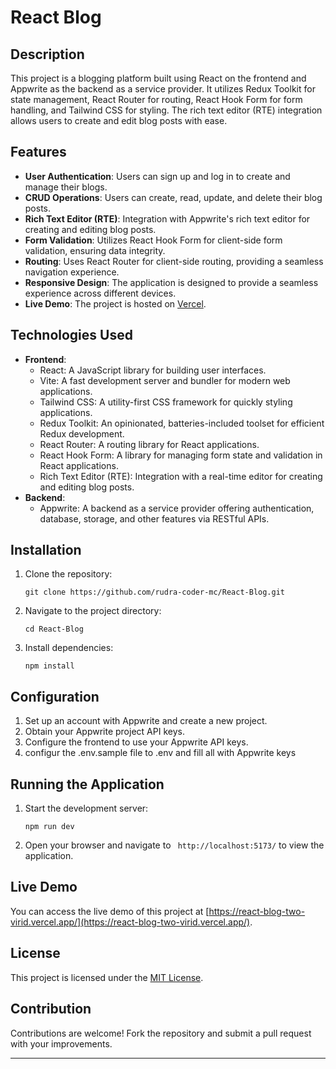 # React Blog

## Description

This project is a blogging platform built using React on the frontend and Appwrite as the backend as a service provider. It utilizes Redux Toolkit for state management, React Router for routing, React Hook Form for form handling, and Tailwind CSS for styling. The rich text editor (RTE) integration allows users to create and edit blog posts with ease.

## Features

- **User Authentication**: Users can sign up and log in to create and manage their blogs.
- **CRUD Operations**: Users can create, read, update, and delete their blog posts.
- **Rich Text Editor (RTE)**: Integration with Appwrite's rich text editor for creating and editing blog posts.
- **Form Validation**: Utilizes React Hook Form for client-side form validation, ensuring data integrity.
- **Routing**: Uses React Router for client-side routing, providing a seamless navigation experience.
- **Responsive Design**: The application is designed to provide a seamless experience across different devices.
- **Live Demo**: The project is hosted on [Vercel](https://react-blog-two-virid.vercel.app/).

## Technologies Used

- **Frontend**:
  - React: A JavaScript library for building user interfaces.
  - Vite: A fast development server and bundler for modern web applications.
  - Tailwind CSS: A utility-first CSS framework for quickly styling applications.
  - Redux Toolkit: An opinionated, batteries-included toolset for efficient Redux development.
  - React Router: A routing library for React applications.
  - React Hook Form: A library for managing form state and validation in React applications.
  - Rich Text Editor (RTE): Integration with a real-time editor for creating and editing blog posts.
- **Backend**:
  - Appwrite: A backend as a service provider offering authentication, database, storage, and other features via RESTful APIs.

## Installation

1. Clone the repository:
   ```
   git clone https://github.com/rudra-coder-mc/React-Blog.git
   ```
2. Navigate to the project directory:
   ```
   cd React-Blog
   ```
3. Install dependencies:
   ```
   npm install
   ```

## Configuration

1. Set up an account with Appwrite and create a new project.
2. Obtain your Appwrite project API keys.
3. Configure the frontend to use your Appwrite API keys.
4. configur the .env.sample file to .env and fill all with Appwrite keys

## Running the Application

1. Start the development server:
   ```
   npm run dev
   ```
2. Open your browser and navigate to ` http://localhost:5173/` to view the application.

## Live Demo

You can access the live demo of this project at [https://react-blog-two-virid.vercel.app/](https://react-blog-two-virid.vercel.app/).

## License

This project is licensed under the [MIT License](https://opensource.org/licenses/MIT).

## Contribution

Contributions are welcome! Fork the repository and submit a pull request with your improvements.

---
